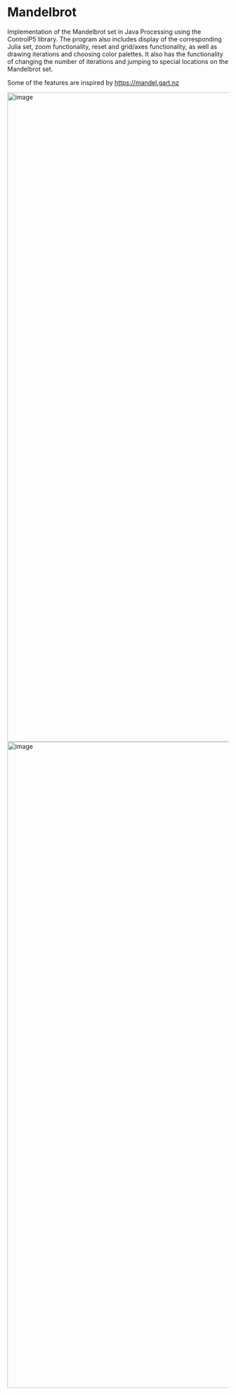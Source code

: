 # Mandelbrot
Implementation of the Mandelbrot set in Java Processing using the ControlP5 library. The program also includes display of the corresponding Julia set, zoom functionality, reset and grid/axes functionality, as well as drawing iterations and choosing color palettes. It also has the functionality of changing the number of iterations and jumping to special locations on the Mandelbrot set.

Some of the features are inspired by https://mandel.gart.nz

<img width="2541" height="1479" alt="image" src="https://github.com/user-attachments/assets/17f7cbf1-03f9-4e65-82c8-aaf3c821c220" />
<img width="2522" height="1472" alt="image" src="https://github.com/user-attachments/assets/a3db1ce4-ec1f-4567-9730-57c90738d090" />
